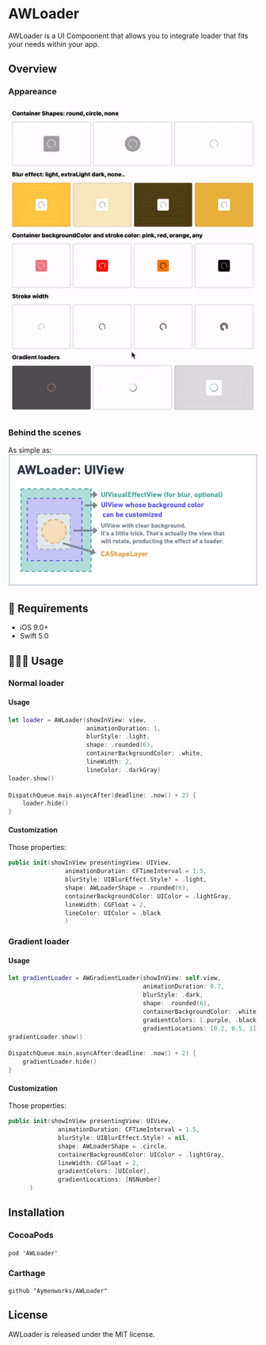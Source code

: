 # AWLoader
 
AWLoader is a UI  Compoonent that allows you to integrate loader that fits your needs within your app.

## Overview

### Appareance

![AWLoader all gif](./AWLoader-all.gif)

###  Behind the scenes

As simple as:
![Whimsical AWLoader](./AWLoaderWhimsical.png)

## 🔶 Requirements

- iOS 9.0+
- Swift 5.0

## 👨🏻‍💻 Usage

### Normal loader

#### Usage
```swift
let loader = AWLoader(showInView: view,
                      animationDuration: 1,
                      blurStyle: .light,
                      shape: .rounded(6),
                      containerBackgroundColor: .white,
                      lineWidth: 2,
                      lineColor: .darkGray)
loader.show()

DispatchQueue.main.asyncAfter(deadline: .now() + 2) {
    loader.hide()
}
```

#### Customization

Those properties:
```swift
public init(showInView presentingView: UIView,
                animationDuration: CFTimeInterval = 1.5,
                blurStyle: UIBlurEffect.Style? = .light,
                shape: AWLoaderShape = .rounded(6),
                containerBackgroundColor: UIColor = .lightGray,
                lineWidth: CGFloat = 2,
                lineColor: UIColor = .black
                )
```

### Gradient loader

#### Usage
```swift
let gradientLoader = AWGradientLoader(showInView: self.view,
                                      animationDuration: 0.7,
                                      blurStyle: .dark,
                                      shape: .rounded(6),
                                      containerBackgroundColor: .white,
                                      gradientColors: [.purple, .black, .purple],
                                      gradientLocations: [0.2, 0.5, 1])
gradientLoader.show()

DispatchQueue.main.asyncAfter(deadline: .now() + 2) {
    gradientLoader.hide()
}
```

#### Customization

Those properties:
```swift
public init(showInView presentingView: UIView,
              animationDuration: CFTimeInterval = 1.5,
              blurStyle: UIBlurEffect.Style? = nil,
              shape: AWLoaderShape = .circle,
              containerBackgroundColor: UIColor = .lightGray,
              lineWidth: CGFloat = 2,
              gradientColors: [UIColor],
              gradientLocations: [NSNumber]
      )
```

## Installation

### CocoaPods

```pod 'AWLoader'```

### Carthage

```github "Aymenworks/AWLoader"```


## License

AWLoader is released under the MIT license.
